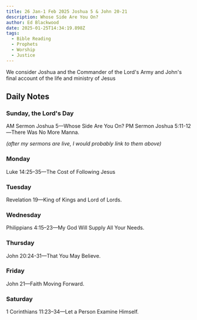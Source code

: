 ```yaml
---
title: 26 Jan-1 Feb 2025 Joshua 5 & John 20-21
description: Whose Side Are You On?
author: Ed Blackwood
date: 2025-01-25T14:34:19.898Z
tags:
  - Bible Reading
  - Prophets
  - Worship
  - Justice
---
```

We consider Joshua and the Commander of the Lord's Army and John's final account of the life and ministry of Jesus

## Daily Notes

### Sunday, the Lord's Day

AM Sermon	Joshua 5—Whose Side Are You On? 
PM Sermon	Joshua 5:11-12—There Was No More Manna.

*(﻿after my sermons are live, I would probably link to them above)*

### Monday

Luke 14:25–35—The Cost of Following Jesus

### Tuesday

Revelation 19—King of Kings and Lord of Lords.

### Wednesday

Philippians 4:15–23—My God Will Supply All Your Needs.

### Thursday

John 20:24-31—That You May Believe.

### Friday

John 21—Faith Moving Forward.

### S﻿aturday

1 Corinthians 11:23–34—Let a Person Examine Himself.